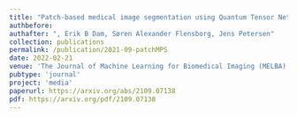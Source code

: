 ```yaml
---
title: "Patch-based medical image segmentation using Quantum Tensor Networks"
authbefore: 
authafter: ", Erik B Dam, Søren Alexander Flensborg, Jens Petersen"
collection: publications
permalink: /publication/2021-09-patchMPS
date: 2022-02-21
venue: 'The Journal of Machine Learning for Biomedical Imaging (MELBA)'
pubtype: 'journal'
project: 'media'
paperurl: https://arxiv.org/abs/2109.07138
pdf: https://arxiv.org/pdf/2109.07138
---
```

